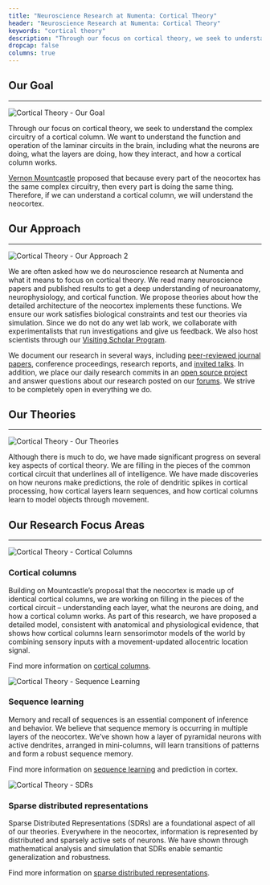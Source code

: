 ```yaml
---
title: "Neuroscience Research at Numenta: Cortical Theory"
header: "Neuroscience Research at Numenta: Cortical Theory"
keywords: "cortical theory"
description: "Through our focus on cortical theory, we seek to understand the cortical column. We do this by reading papers, proposing ideas, and testing them via simulation. We document our work in several ways, such as papers and invited talks. Our main research focus areas are cortical columns, sequence learning, and SDRs."
dropcap: false
columns: true
---
```


## Our Goal
___
<section>
<aside>

![Cortical Theory - Our Goal](/neuroscience-research/images/cortical-theory-our-goal.png)

</aside>

Through our focus on cortical theory, we seek to understand the complex circuitry of a cortical column. We want to understand the function and operation of the laminar circuits in the brain, including what the neurons are doing, what the layers are doing, how they interact, and how a cortical column works.

[Vernon Mountcastle](https://en.wikipedia.org/wiki/Vernon_Benjamin_Mountcastle) proposed that because every part of the neocortex has the same complex circuitry, then every part is doing the same thing. Therefore, if we can understand a cortical column, we will understand the neocortex.

</section>

## Our Approach
<hr>

<section>
<aside>

![Cortical Theory - Our Approach 2](/neuroscience-research/images/cortical-theory-our-approach-2.png)

</aside>

We are often asked how we do neuroscience research at Numenta and what it means to focus on cortical theory. We read many neuroscience papers and published results to get a deep understanding of neuroanatomy, neurophysiology, and cortical function. We propose theories about how the detailed architecture of the neocortex implements these functions. We ensure our work satisfies biological constraints and test our theories via simulation. Since we do not do any wet lab work, we collaborate with experimentalists that run investigations and give us feedback. We also host scientists through our [Visiting Scholar Program](/company/careers-and-team/careers/visiting-scholar-program/).

We document our research in several ways, including [peer-reviewed journal papers](/resources/papers/), conference proceedings, research reports, and [invited talks](/events/). In addition, we place our daily research commits in an [open source project](http://numenta.org/) and answer questions about our research posted on our [forums](https://discourse.numenta.org/). We strive to be completely open in everything we do.

</section>

## Our Theories
<hr>
<section>
<aside>

![Cortical Theory - Our Theories](/neuroscience-research/images/cortical-theory-our-theory.png)

</aside>

Although there is much to do, we have made significant progress on several key aspects of cortical theory. We are filling in the pieces of the common cortical circuit that underlines all of intelligence. We have made discoveries on how neurons make predictions, the role of dendritic spikes in cortical processing, how cortical layers learn sequences, and how cortical columns learn to model objects through movement.

</section>

## Our Research Focus Areas
___
<section>
<aside>

![Cortical Theory - Cortical Columns](/neuroscience-research/images/cortical-theory-cortical-columns.png)

</aside>

### Cortical columns

Building on Mountcastle’s proposal that the neocortex is made up of identical cortical columns, we are working on filling in the pieces of the cortical circuit – understanding each layer, what the neurons are doing, and how a cortical column works. As part of this research, we have proposed a detailed model, consistent with anatomical and physiological evidence, that shows how cortical columns learn sensorimotor models of the world by combining sensory inputs with a movement-updated allocentric location signal.

Find more information on [cortical columns](/neuroscience-research/cortical-columns/).

</section>
<section>
<aside>

![Cortical Theory - Sequence Learning](/neuroscience-research/images/cortical-theory-sequence-learning.png)

</aside>

### Sequence learning

Memory and recall of sequences is an essential component of inference and behavior. We believe that sequence memory is occurring in multiple layers of the neocortex. We’ve shown how a layer of pyramidal neurons with active dendrites, arranged in mini-columns, will learn transitions of patterns and form a robust sequence memory.

Find more information on [sequence learning](/neuroscience-research/sequence-learning/) and prediction in cortex.

</section>
<section>
<aside>

![Cortical Theory - SDRs](/neuroscience-research/images/cortical-theory-sparse-distributed-representations.png)

</aside>

### Sparse distributed representations

Sparse Distributed Representations (SDRs) are a foundational aspect of all of our theories. Everywhere in the neocortex, information is represented by distributed and sparsely active sets of neurons. We have shown through mathematical analysis and simulation that SDRs enable semantic generalization and robustness.

Find more information on [sparse distributed representations](/neuroscience-research/sparse-distributed-representations/).

</section>

